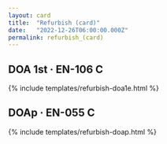 ```yaml
---
layout: card
title:  "Refurbish (card)"
date:   "2022-12-26T06:00:00.000Z"
permalink: refurbish_(card)
---
```


## DOA 1st &middot; EN-106 C

{% include templates/refurbish-doa1e.html %}


## DOAp &middot; EN-055 C

{% include templates/refurbish-doap.html %}
